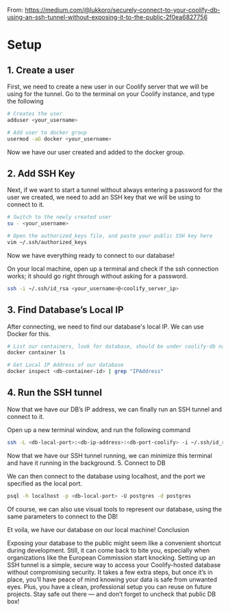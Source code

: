 From: https://medium.com/@lukkoro/securely-connect-to-your-coolify-db-using-an-ssh-tunnel-without-exposing-it-to-the-public-2f0ea6827756

# Setup

## 1. Create a user

First, we need to create a new user in our Coolify server that we will be using for the tunnel. Go to the terminal on your Coolify instance, and type the following

```bash
# Creates the user
adduser <your_username>

# Add user to docker group
usermod -aG docker <your_username>
```

Now we have our user created and added to the docker group.

## 2. Add SSH Key

Next, if we want to start a tunnel without always entering a password for the user we created, we need to add an SSH key that we will be using to connect to it.

```bash
# Switch to the newly created user
su - <your_username>

# Open the authorized_keys file, and paste your public SSH key here
vim ~/.ssh/authorized_keys
```

Now we have everything ready to connect to our database!

On your local machine, open up a terminal and check if the ssh connection works; it should go right through without asking for a password.

```bash
ssh -i ~/.ssh/id_rsa <your_username>@<coolify_server_ip>
```

## 3. Find Database’s Local IP

After connecting, we need to find our database's local IP. We can use Docker for this.

```bash
# List our containers, look for database, should be under coolify-db name
docker container ls

# Get Local IP Address of our database
docker inspect <db-container-id> | grep "IPAddress"
```

## 4. Run the SSH tunnel

Now that we have our DB’s IP address, we can finally run an SSH tunnel and connect to it.

Open up a new terminal window, and run the following command

```bash
ssh -L <db-local-port>:<db-ip-address>:<db-port-coolify> -i ~/.ssh/id_rsa <your_username>@<coolify_server_ip>
```

Now that we have our SSH tunnel running, we can minimize this terminal and have it running in the background. 5. Connect to DB

We can then connect to the database using localhost, and the port we specified as the local port.

```bash
psql -h localhost -p <db-local-port> -U postgres -d postgres
```

Of course, we can also use visual tools to represent our database, using the same parameters to connect to the DB!

Et voila, we have our database on our local machine!
Conclusion

Exposing your database to the public might seem like a convenient shortcut during development. Still, it can come back to bite you, especially when organizations like the European Commission start knocking. Setting up an SSH tunnel is a simple, secure way to access your Coolify-hosted database without compromising security. It takes a few extra steps, but once it’s in place, you’ll have peace of mind knowing your data is safe from unwanted eyes. Plus, you have a clean, professional setup you can reuse on future projects. Stay safe out there — and don’t forget to uncheck that public DB box!
